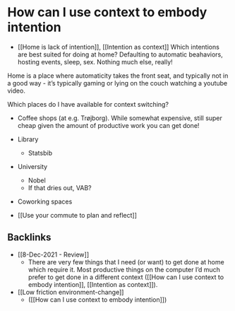 # How can I use context to embody intention
* [[Home is lack of intention]], [[Intention as context]]
Which intentions are best suited for doing at home? Defaulting to automatic beahaviors, hosting events, sleep, sex. Nothing much else, really!

Home is a place where automaticity takes the front seat, and typically not in a good way - it’s typically gaming or lying on the couch watching a youtube video.

Which places do I have available for context switching?

* Coffee shops (at e.g. Trøjborg). While somewhat expensive, still super cheap given the amount of productive work you can get done!

* Library
	* Statsbib

* University
	* Nobel
	* If that dries out, VAB?

* Coworking spaces

* [[Use your commute to plan and reflect]]

## Backlinks
* [[8-Dec-2021 - Review]]
	* There are very few things that I need (or want) to get done at home which require it. Most productive things on the computer I’d much prefer to get done in a different context ([[How can I use context to embody intention]], [[Intention as context]]).
* [[Low friction environment-change]]
	* ([[How can I use context to embody intention]])

<!-- #readable -->

<!-- {BearID:31462FC0-4A0F-4DD6-B303-6FE9308BFD57-471-0000000A28F0E842} -->
